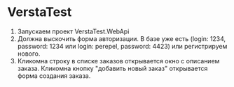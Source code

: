 # VerstaTest

1. Запускаем проект VerstaTest.WebApi
2. Должна выскочить форма авторизации. В базе уже есть (login: 1234, password: 1234 или login: perepel, password: 4423) или регистрируем нового.
3. Кликомна строку в списке заказов открывается окно с описанием заказа. Кликомна кнопку "добавить новый заказ" открывается форма создания заказа.

